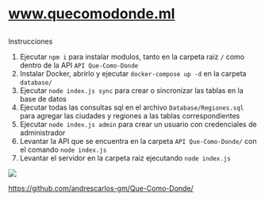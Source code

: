 # www.quecomodonde.ml
## 

Instrucciones

1. Ejecutar `npm i` para instalar modulos, tanto en la carpeta raiz `/` como dentro de la API `API Que-Como-Donde`
2. Instalar Docker, abrirlo y ejecutar `docker-compose up -d` en la carpeta `database/`
3. Ejecutar `node index.js sync` para crear o sincronizar las tablas en la base de datos
4. Ejecutar todas las consultas sql en el archivo `Database/Regiones.sql` para agregar las ciudades y regiones a las tablas correspondientes
5. Ejecutar `node index.js admin` para crear un usuario con credenciales de administrador
6. Levantar la API que se encuentra en la carpeta `API Que-Como-Donde/` con el comando `node index.js`
7. Levantar el servidor en la carpeta raiz ejecutando `node index.js`



[![](https://quecomodonde.netlify.app/img/Logo/Logo%20colores.png)](www.quecomodonde.ml)



https://github.com/andrescarlos-gm/Que-Como-Donde/



